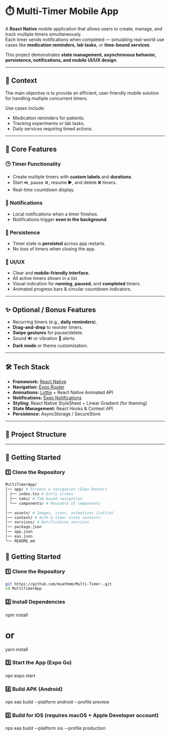 # ⏱️ Multi-Timer Mobile App

A **React Native** mobile application that allows users to create, manage, and track multiple timers simultaneously.  
Each timer sends notifications when completed — simulating real-world use cases like **medication reminders**, **lab tasks**, or **time-bound services**.  

This project demonstrates **state management, asynchronous behavior, persistence, notifications, and mobile UI/UX design**.

---

## 📖 Context
The main objective is to provide an efficient, user-friendly mobile solution for handling multiple concurrent timers.  

Use cases include:
- Medication reminders for patients.
- Tracking experiments or lab tasks.
- Daily services requiring timed actions.

---

## 🎯 Core Features
### 🕒 Timer Functionality
- Create multiple timers with **custom labels** and **durations**.  
- Start ⏯️, pause ⏸️, resume ▶️, and delete ❌ timers.  
- Real-time countdown display.  

### 🔔 Notifications
- Local notifications when a timer finishes.  
- Notifications trigger **even in the background**.  

### 💾 Persistence
- Timer state is **persisted** across app restarts.  
- No loss of timers when closing the app.  

### 🎨 UI/UX
- Clear and **mobile-friendly interface**.  
- All active timers shown in a list.  
- Visual indication for **running**, **paused**, and **completed** timers.  
- Animated progress bars & circular countdown indicators.  

---

## ✨ Optional / Bonus Features
- Recurring timers (e.g., **daily reminders**).  
- **Drag-and-drop** to reorder timers.  
- **Swipe gestures** for pause/delete.  
- Sound 🔊 or vibration 📳 alerts.  
- **Dark mode** or theme customization.  

---

## 🛠️ Tech Stack
- **Framework:** [React Native](https://reactnative.dev/)  
- **Navigation:** [Expo Router](https://expo.github.io/router/)  
- **Animations:** [Lottie](https://airbnb.io/lottie/) + React Native Animated API  
- **Notifications:** [Expo Notifications](https://docs.expo.dev/versions/latest/sdk/notifications/)  
- **Styling:** React Native StyleSheet + Linear Gradient (for theming)  
- **State Management:** React Hooks & Context API  
- **Persistence:** AsyncStorage / SecureStore  

---

## 📂 Project Structure

---

## 🚀 Getting Started

### 1️⃣ Clone the Repository
```bash
MultiTimerApp/
│── app/ # Screens & navigation (Expo Router)
│ ├── index.tsx # Entry screen
│ ├── tabs/ # Tab-based navigation
│ └── components/ # Reusable UI components
│
│── assets/ # Images, icons, animations (Lottie)
│── context/ # Auth & timer state contexts
│── services/ # Notification services
│── package.json
│── app.json
│── eas.json
└── README.md

```

## 🚀 Getting Started

### 1️⃣ Clone the Repository
```bash
git https://github.com/muathmm/Multi-Timer-.git
cd MultiTimerApp

```
### 2️⃣ Install Dependencies
npm install
# or
yarn install


### 3️⃣ Start the App (Expo Go)
npx expo start

### 4️⃣ Build APK (Android)
npx eas build --platform android --profile preview

### 5️⃣ Build for iOS (requires macOS + Apple Developer account)
npx eas build --platform ios --profile production